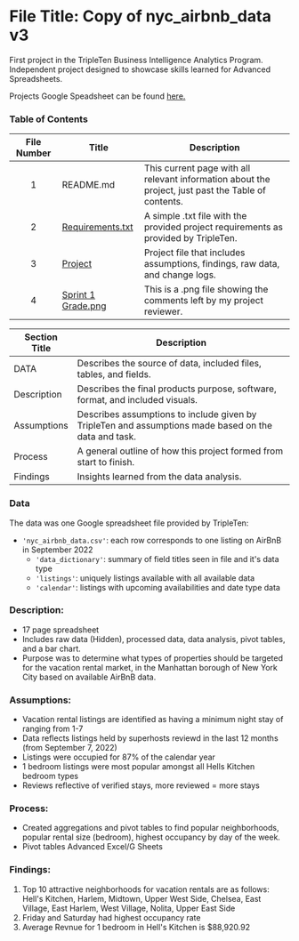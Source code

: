 # File Title: Copy of nyc_airbnb_data v3

First project in the TripleTen Business Intelligence Analytics Program. Independent project designed to showcase skills learned for Advanced Spreadsheets.

Projects Google Speadsheet can be found <a href='https://docs.google.com/spreadsheets/d/1vZ459nm71YDjYJJ18hkDLGQZ1QpULHnZ4uHlkKYABck/edit?usp=sharing' target=_blank><u>here</u>.</a>

### Table of Contents
| File Number | Title | Description |
| :-----------: | ----------- |----------- |
| 1 | README.md | This current page with all relevant information about the project, just past the Table of contents. |
| 2 | [Requirements.txt](https://github.com/LeeRIII/Data_projects_TripleTen/blob/main/AirBnB%20Vacation%20Rental%20Market/Project%20Requirements) | A simple .txt file with the provided project requirements as provided by TripleTen. |
| 3 | [Project](https://docs.google.com/spreadsheets/d/1vZ459nm71YDjYJJ18hkDLGQZ1QpULHnZ4uHlkKYABck/edit?usp=sharing) | Project file that includes assumptions, findings, raw data, and change logs. |
| 4 | [Sprint 1 Grade.png](https://drive.google.com/file/d/1A7r-yW__2tgi98kLLCsmdxz8T52KhnBp/view?usp=sharing) | This is a .png file showing the comments left by my project reviewer. |

| Section Title | Description |
| ----------- |----------- |
| DATA | Describes the source of data, included files, tables, and fields. |
| Description | Describes the final products purpose, software, format, and included visuals. |
| Assumptions | Describes assumptions to include given by TripleTen and assumptions made based on the data and task. |
| Process | A general outline of how this project formed from start to finish. |
| Findings | Insights learned from the data analysis. |

### Data
The data was one Google spreadsheet file provided by TripleTen:
- `'nyc_airbnb_data.csv'`: each row corresponds to one listing on AirBnB in September 2022
    - `'data_dictionary'`: summary of field titles seen in file and it's data type
    - `'listings'`: uniquely listings available with all available data
    - `'calendar'`: listings with upcoming availabilities and date type data

### Description:
- 17 page spreadsheet
- Includes raw data (Hidden), processed data, data analysis, pivot tables, and a bar chart.
- Purpose was to determine what types of properties should be targeted for the vacation rental market, in the Manhattan borough of New York City based on available AirBnB data.

### Assumptions:
- Vacation rental listings are identified as having a minimum night stay of ranging from 1-7	
- Data reflects listings held by superhosts reviewd in the last 12 months (from September 7, 2022)	
- Listings were occupied for 87% of the calendar year
- 1 bedroom listings were most popular amongst all Hells Kitchen bedroom types
- Reviews reflective of verified stays, more reviewed = more stays	

### Process:
- Created aggregations and pivot tables to find popular neighborhoods, popular rental size (bedroom), highest occupancy by day of the week.
- Pivot tables Advanced Excel/G Sheets

### Findings:
1. Top 10 attractive neighborhoods for vacation rentals are as follows: Hell's Kitchen, Harlem, Midtown, Upper West Side, Chelsea, East Village, East Harlem, West Village, Nolita, Upper East Side			
2. Friday and Saturday had highest occupancy rate
3. Average Revnue for 1 bedroom in Hell's Kitchen is $88,920.92
